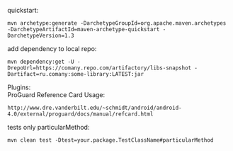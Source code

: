 quickstart:
```
mvn archetype:generate -DarchetypeGroupId=org.apache.maven.archetypes -DarchetypeArtifactId=maven-archetype-quickstart -DarchetypeVersion=1.3
```
add dependency to local repo:
```
mvn dependency:get -U -DrepoUrl=https://comany.repo.com/artifactory/libs-snapshot -Dartifact=ru.comany:some-library:LATEST:jar
```
Plugins:<br>
ProGuard Reference Card Usage:
```
http://www.dre.vanderbilt.edu/~schmidt/android/android-4.0/external/proguard/docs/manual/refcard.html
```
tests only particularMethod:
```
mvn clean test -Dtest=your.package.TestClassName#particularMethod
```
